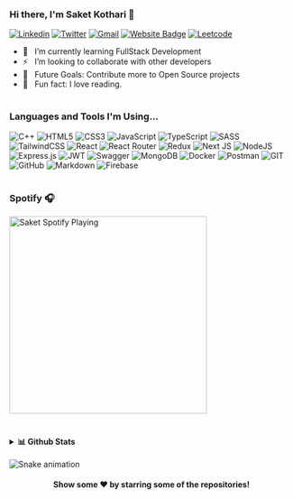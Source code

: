 ### Hi there, I'm Saket Kothari 👋

[![Linkedin](https://img.shields.io/badge/LinkedIn-0077B5?style=flat&logo=linkedin&logoColor=white)](https://www.linkedin.com/in/arjun-singh-gurjar-333458146/)
[![Twitter](https://img.shields.io/badge/X-black.svg?logo=X&logoColor=white&style=flat)]( )
[![Gmail](https://img.shields.io/badge/-Gmail-D14836?style=flat&logo=Gmail&logoColor=white)](mailto:arjungurjar786@gmail.com)
 [![Website Badge](https://img.shields.io/badge/Portfolio-3b5998?style=flat&logo=google-chrome&logoColor=white)](https://saketkothari.vercel.app/)
[![Leetcode](https://img.shields.io/badge/-Leetcode-000000?style=flat&logo=Leetcode&logoColor=white)](https://leetcode.com/u/ArjunGurjar/)
 
- 🧠 &nbsp; I’m currently learning FullStack Development
- ⚡ &nbsp; I’m looking to collaborate with other developers
- 🥅 &nbsp; Future Goals: Contribute more to Open Source projects
- 🚴 &nbsp; Fun fact: I love reading.

#

### Languages and Tools I'm Using...

![C++](https://img.shields.io/badge/c++-%2300599C.svg?style=flat&logo=c%2B%2B&logoColor=white)
![HTML5](https://img.shields.io/badge/html5-%23E34F26.svg?style=flat&logo=html5&logoColor=white)
![CSS3](https://img.shields.io/badge/css3-%231572B6.svg?style=flat&logo=css3&logoColor=white)
![JavaScript](https://img.shields.io/badge/-JavaScript-333333?style=flat&logo=JavaScript)
![TypeScript](https://img.shields.io/badge/typescript-%23007ACC.svg?style=flat&logo=typescript&logoColor=white)
![SASS](https://img.shields.io/badge/SASS-hotpink.svg?style=flat&logo=SASS&logoColor=white)
![TailwindCSS](https://img.shields.io/badge/tailwindcss-%2338B2AC.svg?style=flat&logo=tailwind-css&logoColor=white)
![React](https://img.shields.io/badge/react-%2320232a.svg?style=flat&logo=react&logoColor=%2361DAFB)
![React Router](https://img.shields.io/badge/React_Router-CA4245?style=flat&logo=react-router&logoColor=white)
![Redux](https://img.shields.io/badge/redux-%23593d88.svg?style=flat&logo=redux&logoColor=white)
![Next JS](https://img.shields.io/badge/Next-black?style=flat&logo=next.js&logoColor=white)
![NodeJS](https://img.shields.io/badge/node.js-6DA55F?style=flat&logo=node.js&logoColor=white)
![Express.js](https://img.shields.io/badge/express.js-%23404d59.svg?style=flat&logo=express&logoColor=%2361DAFB)
![JWT](https://img.shields.io/badge/JWT-black?style=flat&logo=JSON%20web%20tokens)
![Swagger](https://img.shields.io/badge/-Swagger-%23Clojure?style=flat&logo=swagger&logoColor=white)
![MongoDB](https://img.shields.io/badge/MongoDB-%234ea94b.svg?style=flat&logo=mongodb&logoColor=white)
![Docker](https://img.shields.io/badge/docker-%230db7ed.svg?style=flat&logo=docker&logoColor=white)
![Postman](https://img.shields.io/badge/Postman-FF6C37?style=flat&logo=postman&logoColor=white)
![GIT](https://img.shields.io/badge/Git-fc6d26?style=flat&logo=git&logoColor=white)
![GitHub](https://img.shields.io/badge/GitHub-%23121011.svg?style=flat&logo=github&logoColor=white)
![Markdown](https://img.shields.io/badge/markdown-%23000000.svg?style=flat&logo=markdown&logoColor=white)
![Firebase](https://img.shields.io/badge/firebase-%23039BE5.svg?style=flat&logo=firebase)

#

### Spotify 🎧

[<img src="https://responsive-portfolio-git-main-arjun-mavai.vercel.app/" alt="Saket Spotify Playing" width="350" />](https://open.spotify.com/user/1695kdf2682lvxtr4qsx7hamr)

#

 <details>	
  <summary><b>📊 Github Stats</b></summary>
  <img height="150em" src="https://github-readme-stats.vercel.app/api?username=SaketKothari&hide_border=true&show_icons=true&include_all_commits=true&count_private=true&line_height=21&text_color=000&icon_color=000&bg_color=0,ea6161,ffc64d,fffc4d,52fa5a&theme=graywhite" />
  <img height="150em" src="https://github-readme-stats.vercel.app/api/top-langs/?username=SaketKothari&exclude_repo=KNN-Image-Classification&show_icons=true&hide_border=true&layout=compact&langs_count=8"/>
</details>

<br clear="both">

<img src="https://raw.githubusercontent.com/SaketKothari/SaketKothari/output/snake.svg" alt="Snake animation" />

<div align="center">
  
#### Show some ❤️ by starring some of the repositories!

</div>
